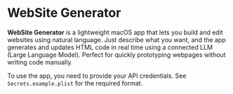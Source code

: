 # WebSite Generator

**WebSite Generator** is a lightweight macOS app that lets you build and edit websites using natural language. Just describe what you want, and the app generates and updates HTML code in real time using a connected LLM (Large Language Model). Perfect for quickly prototyping webpages without writing code manually.

To use the app, you need to provide your API credentials. See `Secrets.example.plist` for the required format.
